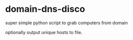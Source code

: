 # domain-dns-disco

super simple python script to grab computers from domain

optionally output unique hosts to file.
